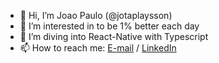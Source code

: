 - 👋 Hi, I’m Joao Paulo (@jotaplaysson)
- 👀 I’m interested in to be 1% better each day
- 🌊 I’m diving into React-Native with Typescript
- 📫 How to reach me:
[E-mail](jpmonteiro64@gmail.com) /
[LinkedIn](https://www.linkedin.com/in/joaopaulovcmonteiro/)

<!---
jotaplaysson/jotaplaysson is a ✨ special ✨ repository because its `README.md` (this file) appears on your GitHub profile.
You can click the Preview link to take a look at your changes.
--->
